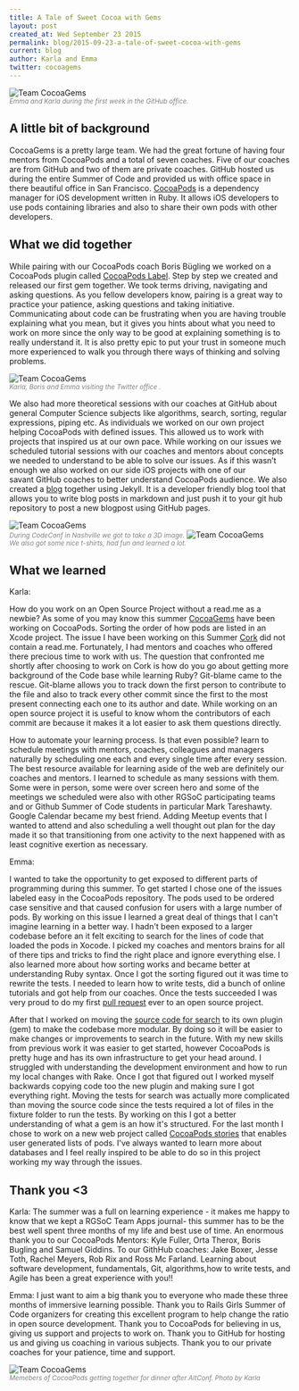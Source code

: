 ```yaml
---
title: A Tale of Sweet Cocoa with Gems
layout: post
created_at: Wed September 23 2015
permalink: blog/2015-09-23-a-tale-of-sweet-cocoa-with-gems
current: blog
author: Karla and Emma
twitter: cocoagems
---
```

<img src="/img/blog/2015/CG-FirstWeekGH.JPG" alt="Team CocoaGems">
<br><font color="grey"><small><i> Emma and Karla during the first week in the GitHub office.</i></small></font>

## A little bit of background

CocoaGems is a pretty large team. We had the great fortune of having four mentors from CocoaPods and a total of seven coaches. Five of our coaches are from GitHub and two of them are private coaches. GitHub hosted us during the entire Summer of Code and provided us with office space in there beautiful office in San Francisco. [CocoaPods](https://cocoapods.org/) is a dependency manager for iOS development written in Ruby. It allows iOS developers to use pods containing libraries and also to share their own pods with other developers.

## What we did together

While pairing with our CocoaPods coach Boris Bügling we worked on a CocoaPods plugin called [CocoaPods Label](https://rubygems.org/gems/cocoapods-label). Step by step we created and released our first gem together. We took terms driving, navigating and asking questions. As you fellow developers know, pairing is a great way to practice your patience, asking questions and taking initiative. Communicating about code can be frustrating when you are having trouble explaining what you mean, but it gives you hints about what you need to work on more since the only way to be good at explaining something is to really understand it. It is also pretty epic to put your trust in someone much more experienced to walk you through there ways of thinking and solving problems.

<img src="/img/blog/2015/CG-EBKTwitter.JPG" alt="Team CocoaGems">
<br><font color="grey"><small><i> Karla, Boris and Emma visiting the Twitter office .</i></small></font>

We also had more theoretical sessions with our coaches at GitHub about general Computer Science subjects like algorithms, search, sorting, regular expressions, piping etc. As individuals we worked on our own project helping CocoaPods with defined issues. This allowed us to work with projects that inspired us at our own pace. While working on our issues we scheduled tutorial sessions with our coaches and mentors about concepts we needed to understand to be able to solve our issues. As if this wasn’t enough we also worked on our side iOS projects with one of our savant GitHub coaches to better understand CocoaPods audience. We also created a [blog](http://cocoagems.github.io/) together using Jekyll. It is a developer friendly blog tool that allows you to write blog posts in markdown and just push it to your git hub repository to post a new blogpost using GitHub pages.

<img src="/img/blog/2015/CG-3DPrint.JPG" alt="Team CocoaGems">
<br><font color="grey"><small><i> During CodeConf in Nashville we got to take a 3D image.</i></small></font>

<img src="/img/blog/2015/CG-CodeConf.JPG" alt="Team CocoaGems">
<br><font color="grey"><small><i> We also got some nice t-shirts, had fun and learned a lot.</i></small></font>


## What we learned

Karla:

How do you work on an Open Source Project without a read.me as a newbie? As some of you may know this summer [CocoaGems](http://cocoagems.github.io/about.html)  have been working on CocoaPods. Sorting the order of how pods are listed in an Xcode project. The issue I have been working  on this Summer [Cork](https://github.com/CocoaPods/Cork) did not contain a read.me. Fortunately, I had mentors and coaches who offered there precious time to work with us. The question that confronted me shortly after choosing to work on Cork is how do you go about getting more background of the Code base while learning Ruby? Git-blame came to the rescue. Git-blame allows you to track down the first person to contribute to the file and also to track every other commit since the first to the most present connecting each one to its author and date. While working on an open source project it is useful to know whom the contributors of each commit are because it makes it a lot easier to ask them questions directly.

How to automate your learning process. Is that even possible? learn to schedule meetings with mentors, coaches, colleagues and managers naturally by scheduling one each and every single time after every session. The best resource available for learning aside of the web are definitely our coaches and mentors. I learned to schedule as many sessions with them. Some were in person, some were over screen hero and some of the meetings we scheduled were also with other RGSoC participating teams and or Github Summer of Code students in particular Mark Tareshawty. Google Calendar became my best friend. Adding Meetup events that I wanted to attend and also scheduling a well thought out plan for the day made it so that transitioning from one activity to the next happened with as least cognitive exertion as necessary.


Emma:

I wanted to take the opportunity to get exposed to different parts of programming during this summer. To get started I chose one of the issues labeled easy in the CocoaPods repository. The pods used to be ordered case sensitive and that caused confusion for users with a large number of pods. By working on this issue I learned a great deal of things that I can't imagine learning in a better way. I hadn't been exposed to a larger codebase before an it felt exciting to search for the lines of code that loaded the pods in Xocode. I picked my coaches and mentors brains for all of there tips and tricks to find the right place and ignore everything else. I also learned more about how sorting works and became better at understanding Ruby syntax. Once I got the sorting figured out it was time to rewrite the tests. I needed to learn how to write tests, did a bunch of online tutorials and got help from our coaches. Once the tests succeeded I was very proud to do my first [pull request](https://github.com/CocoaPods/Xcodeproj/pull/294) ever to an open source project.

After that I worked on moving the [source code for search](https://github.com/CocoaPods/cocoapods-search) to its own plugin (gem) to make the codebase more modular. By doing so it will be easier to make changes or improvements to search in the future. With my new skills from previous work it was easier to get started, however CocoaPods is pretty huge and has its own infrastructure to get your head around. I struggled with understanding the development environment and how to run my local changes with Rake. Once I got that figured out I worked myself backwards copying code too the new plugin and making sure I got everything right. Moving the tests for search was actually more complicated than moving the source code since the tests required a lot of files in the fixture folder to run the tests. By working on this I  got a better understanding of what a gem is an how it's structured. For the last month I chose to work on a new web project called [CocoaPods stories](https://github.com/CocoaPods/stories.cocoapods.org) that enables user generated lists of pods. I've always wanted to learn more about databases and I feel really inspired to be able to do so in this project working my way through the issues.


## Thank you <3

Karla:
The summer was a full on learning experience - it makes me happy to know  that we kept a RGSoC Team Apps journal- this summer has to be the best well spent three months of my life and best use of time. An enormous thank you to our CocoaPods Mentors: Kyle Fuller, Orta Therox, Boris Bugling and Samuel Giddins. To our GithHub coaches: Jake Boxer, Jesse Toth, Rachel Meyers,  Rob Rix and Ross Mc Farland. Learning about software development, fundamentals, Git, algorithms,how to write tests, and Agile has been a great experience with you!!

Emma:
I just want to aim a big thank you to everyone who made these three months of immersive learning possible. Thank you to Rails Girls Summer of Code organizers for creating this excellent program to help change the ratio in open source development. Thank you to CocoaPods for believing in us, giving us support and projects to work on. Thank you to GitHub for hosting us and giving us coaching in various subjects. Thank you to our private coaches for your patience, time and support.


<img src="/img/blog/2015/CG-2ndDinnerCocoaPods.JPG" alt="Team CocoaGems">
<br><font color="grey"><small><i> Memebers of CocoaPods getting together for dinner after AltConf. Photo by Karla</i></small></font>
